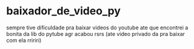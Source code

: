 # baixador_de_video_py

sempre tive dificuldade pra baixar videos do youtube ate que encontrei a bonita da lib do pytube agr acabou rsrs (ate video privado da pra baixar com ela rririri)
